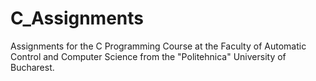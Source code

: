 # C_Assignments
Assignments for the C Programming Course at the Faculty of Automatic Control and Computer Science from the "Politehnica" University of Bucharest.
